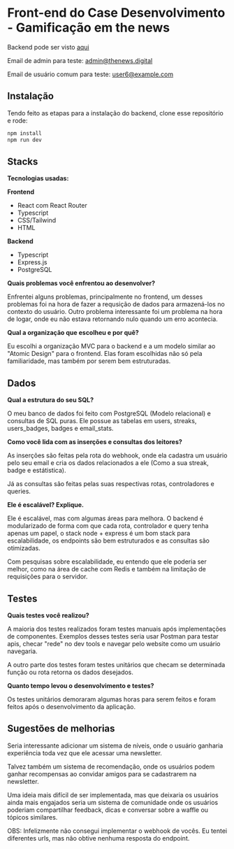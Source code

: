 # Front-end do Case Desenvolvimento - Gamificação em the news

Backend pode ser visto [aqui](https://github.com/AndreiFlau/Waffles-NewsCase-Backend)

Email de admin para teste: admin@thenews.digital

Email de usuário comum para teste: user6@example.com

## Instalação

Tendo feito as etapas para a instalação do backend, clone esse repositório e rode:

```bash
npm install
npm run dev
```

## Stacks

**Tecnologias usadas:**

**Frontend**

- React com React Router
- Typescript
- CSS/Tailwind
- HTML

**Backend**

- Typescript
- Express.js
- PostgreSQL

**Quais problemas você enfrentou ao desenvolver?**

Enfrentei alguns problemas, principalmente no frontend, um desses problemas foi na hora de fazer a requsição de dados para armazená-los no contexto do usuário. Outro problema interessante foi um problema na hora de logar, onde eu não estava retornando nulo quando um erro acontecia.

**Qual a organização que escolheu e por quê?**

Eu escolhi a organização MVC para o backend e a um modelo similar ao "Atomic Design" para o frontend. Elas foram escolhidas não só pela familiaridade, mas também por serem bem estruturadas.

## Dados

**Qual a estrutura do seu SQL?**

O meu banco de dados foi feito com PostgreSQL (Modelo relacional) e consultas de SQL puras. Ele possue as tabelas em users, streaks, users_badges, badges e email_stats.

**Como você lida com as inserções e consultas dos leitores?**

As inserções são feitas pela rota do webhook, onde ela cadastra um usuário pelo seu email e cria os dados relacionados a ele (Como a sua streak, badge e estátistica).

Já as consultas são feitas pelas suas respectivas rotas, controladores e queries.

**Ele é escalável? Explique.**

Ele é escalável, mas com algumas áreas para melhora. O backend é modularizado de forma com que cada rota, controlador e query tenha apenas um papel, o stack node + express é um bom stack para escalabilidade, os endpoints são bem estruturados e as consultas são otimizadas.

Com pesquisas sobre escalabilidade, eu entendo que ele poderia ser melhor, como na área de cache com Redis e também na limitação de requisições para o servidor.

## Testes

**Quais testes você realizou?**

A maioria dos testes realizados foram testes manuais após implementações de componentes. Exemplos desses testes seria usar Postman para testar apis, checar "rede" no dev tools e navegar pelo website como um usuário navegaria.

A outro parte dos testes foram testes unitários que checam se determinada função ou rota retorna os dados desejados.

**Quanto tempo levou o desenvolvimento e testes?**

Os testes unitários demoraram algumas horas para serem feitos e foram feitos após o desenvolvimento da aplicação.

## Sugestões de melhorias

Seria interessante adicionar um sistema de níveis, onde o usuário ganharia experiência toda vez que ele acessar uma newsletter.

Talvez também um sistema de recomendação, onde os usuários podem ganhar recompensas ao convidar amigos para se cadastrarem na newsletter.

Uma ideia mais difícil de ser implementada, mas que deixaria os usuários ainda mais engajados seria um sistema de comunidade onde os usuários poderiam compartilhar feedback, dicas e conversar sobre a waffle ou tópicos similares.

OBS: Infelizmente não consegui implementar o webhook de vocês. Eu tentei diferentes urls, mas não obtive nenhuma resposta do endpoint.
